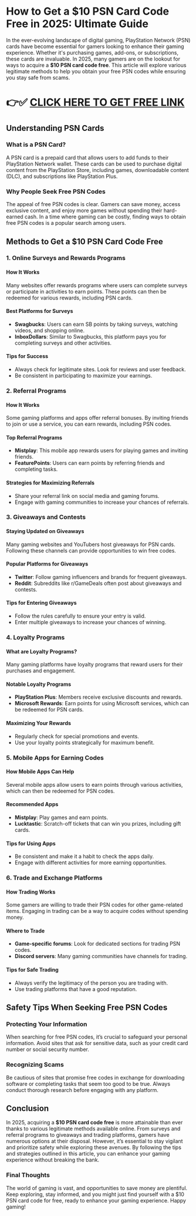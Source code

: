 # How to Get a $10 PSN Card Code Free in 2025: Ultimate Guide

In the ever-evolving landscape of digital gaming, PlayStation Network (PSN) cards have become essential for gamers looking to enhance their gaming experience. Whether it's purchasing games, add-ons, or subscriptions, these cards are invaluable. In 2025, many gamers are on the lookout for ways to acquire a **$10 PSN card code free**. This article will explore various legitimate methods to help you obtain your free PSN codes while ensuring you stay safe from scams.

# 👉✅ [CLICK HERE TO GET FREE LINK](https://getfreelink.pro/Psn/)

## Understanding PSN Cards

### What is a PSN Card?

A PSN card is a prepaid card that allows users to add funds to their PlayStation Network wallet. These cards can be used to purchase digital content from the PlayStation Store, including games, downloadable content (DLC), and subscriptions like PlayStation Plus.

### Why People Seek Free PSN Codes

The appeal of free PSN codes is clear. Gamers can save money, access exclusive content, and enjoy more games without spending their hard-earned cash. In a time where gaming can be costly, finding ways to obtain free PSN codes is a popular search among users.

## Methods to Get a $10 PSN Card Code Free

### 1. Online Surveys and Rewards Programs

#### How It Works

Many websites offer rewards programs where users can complete surveys or participate in activities to earn points. These points can then be redeemed for various rewards, including PSN cards. 

#### Best Platforms for Surveys

- **Swagbucks**: Users can earn SB points by taking surveys, watching videos, and shopping online.
- **InboxDollars**: Similar to Swagbucks, this platform pays you for completing surveys and other activities.

#### Tips for Success

- Always check for legitimate sites. Look for reviews and user feedback.
- Be consistent in participating to maximize your earnings.

### 2. Referral Programs

#### How It Works

Some gaming platforms and apps offer referral bonuses. By inviting friends to join or use a service, you can earn rewards, including PSN codes.

#### Top Referral Programs

- **Mistplay**: This mobile app rewards users for playing games and inviting friends.
- **FeaturePoints**: Users can earn points by referring friends and completing tasks.

#### Strategies for Maximizing Referrals

- Share your referral link on social media and gaming forums.
- Engage with gaming communities to increase your chances of referrals.

### 3. Giveaways and Contests

#### Staying Updated on Giveaways

Many gaming websites and YouTubers host giveaways for PSN cards. Following these channels can provide opportunities to win free codes.

#### Popular Platforms for Giveaways

- **Twitter**: Follow gaming influencers and brands for frequent giveaways.
- **Reddit**: Subreddits like r/GameDeals often post about giveaways and contests.

#### Tips for Entering Giveaways

- Follow the rules carefully to ensure your entry is valid.
- Enter multiple giveaways to increase your chances of winning.

### 4. Loyalty Programs

#### What are Loyalty Programs?

Many gaming platforms have loyalty programs that reward users for their purchases and engagement. 

#### Notable Loyalty Programs

- **PlayStation Plus**: Members receive exclusive discounts and rewards.
- **Microsoft Rewards**: Earn points for using Microsoft services, which can be redeemed for PSN cards.

#### Maximizing Your Rewards

- Regularly check for special promotions and events.
- Use your loyalty points strategically for maximum benefit.

### 5. Mobile Apps for Earning Codes

#### How Mobile Apps Can Help

Several mobile apps allow users to earn points through various activities, which can then be redeemed for PSN codes.

#### Recommended Apps

- **Mistplay**: Play games and earn points.
- **Lucktastic**: Scratch-off tickets that can win you prizes, including gift cards.

#### Tips for Using Apps

- Be consistent and make it a habit to check the apps daily.
- Engage with different activities for more earning opportunities.

### 6. Trade and Exchange Platforms

#### How Trading Works

Some gamers are willing to trade their PSN codes for other game-related items. Engaging in trading can be a way to acquire codes without spending money.

#### Where to Trade

- **Game-specific forums**: Look for dedicated sections for trading PSN codes.
- **Discord servers**: Many gaming communities have channels for trading.

#### Tips for Safe Trading

- Always verify the legitimacy of the person you are trading with.
- Use trading platforms that have a good reputation.

## Safety Tips When Seeking Free PSN Codes

### Protecting Your Information

When searching for free PSN codes, it’s crucial to safeguard your personal information. Avoid sites that ask for sensitive data, such as your credit card number or social security number.

### Recognizing Scams

Be cautious of sites that promise free codes in exchange for downloading software or completing tasks that seem too good to be true. Always conduct thorough research before engaging with any platform.

## Conclusion

In 2025, acquiring a **$10 PSN card code free** is more attainable than ever thanks to various legitimate methods available online. From surveys and referral programs to giveaways and trading platforms, gamers have numerous options at their disposal. However, it’s essential to stay vigilant and prioritize safety while exploring these avenues. By following the tips and strategies outlined in this article, you can enhance your gaming experience without breaking the bank.

### Final Thoughts

The world of gaming is vast, and opportunities to save money are plentiful. Keep exploring, stay informed, and you might just find yourself with a $10 PSN card code for free, ready to enhance your gaming experience. Happy gaming!

